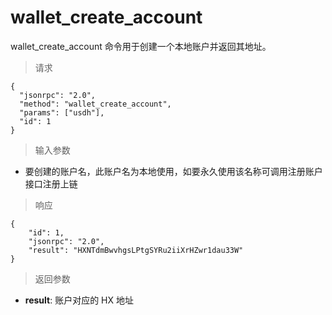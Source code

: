 # wallet_create_account

wallet_create_account 命令用于创建一个本地账户并返回其地址。

> 请求
```
{
  "jsonrpc": "2.0", 
  "method": "wallet_create_account", 
  "params": ["usdh"], 
  "id": 1
}
```
> 输入参数

- 要创建的账户名，此账户名为本地使用，如要永久使用该名称可调用注册账户接口注册上链

> 响应

```
{
    "id": 1,
    "jsonrpc": "2.0",
    "result": "HXNTdmBwvhgsLPtgSYRu2iiXrHZwr1dau33W"
}
```

> 返回参数

- **result**: 账户对应的 HX 地址
